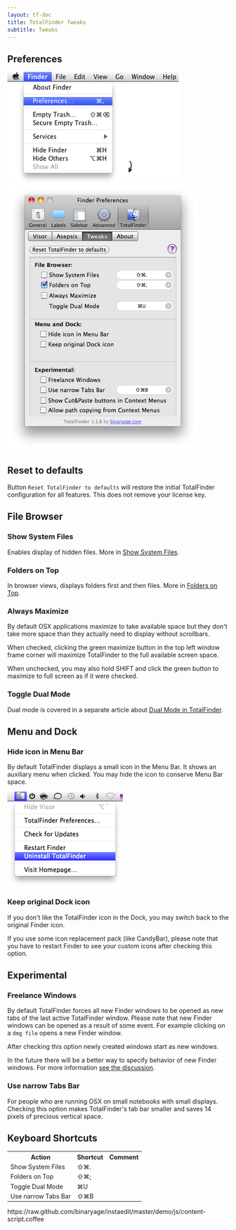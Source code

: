 ```yaml
---
layout: tf-doc
title: TotalFinder Tweaks
subtitle: Tweaks
---
```

<span data-content-origin="https://raw.github.com/JPalounek/totalfinder-web/gh-pages/tweaks.md"><span data-content-origin="https://raw.github.com/JPalounek/totalfinder-web/gh-pages/tweaks.md"><span data-content-origin="https://github.com/JPalounek/totalfinder-web.git/gh-pages/tweaks.md"><span data-content-origin="https://github.com/JPalounek/totalfinder-web.git/gh-pages/tweaks.md"><span data-content-origin="https://github.com/JPalounek/totalfinder-web.git/gh-pages/tweaks.md"><span data-content-origin="https://github.com/JPalounek/totalfinder-web.git/gh-pages/tweaks.md"><span data-content-origin="https://github.com/JPalounek/totalfinder-web.git/gh-pages/tweaks.md"><span data-content-origin="https://github.com/JPalounek/totalfinder-web.git/undefined/tweaks.md"><span data-content-origin="https://github.com/JPalounek/totalfinder-web.git/undefined/tweaks.md"><span data-content-origin="https://github.com/JPalounek/totalfinder-web.git/undefined/tweaks.md"><span data-content-origin="https://github.com/JPalounek/totalfinder-web.git/undefined/tweaks.md"><span data-content-origin="https://github.com/JPalounek/totalfinder-web.git/undefined/tweaks.md"><span data-content-origin="https://github.com/JPalounek/totalfinder-web.git/undefined/tweaks.md"><span data-content-origin="https://github.com/JPalounek/totalfinder-web.git/undefined/tweaks.md"><span data-content-origin="https://github.com/JPalounek/totalfinder-web.git/undefined/tweaks.md"><span data-content-origin="https://github.com/JPalounek/totalfinder-web.git/gh-pages/tweaks.md"><span data-content-origin="https://github.com/JPalounek/totalfinder-web.git/gh-pages/tweaks.md"><span data-content-origin="https://github.com/JPalounek/totalfinder-web.git/gh-pages/tweaks.md"><span data-content-origin="https://github.com/JPalounek/totalfinder-web.git/gh-pages/tweaks.md"><span data-content-origin="https://github.com/JPalounek/totalfinder-web.git/gh-pages/tweaks.md"><span data-content-origin="https://github.com/JPalounek/totalfinder-web.git/tweaks.md">
<div class="doc-side">
    <div class="doc-side-inner">
        <h2>Preferences</h2>
        <img src="/images/preferences-menu.png" class="doc-pref-menu">
        <img src="/images/pref-tweaks.png" class="doc-pref">
    </div>
</div>


## Reset to defaults

Button `Reset TotalFinder to defaults` will restore the initial TotalFinder configuration for all features. This does not remove your license key.

## File Browser

### Show System Files

Enables display of hidden files. More in [Show System Files](/show-system-files).

### Folders on Top

In browser views, displays folders first and then files. More in [Folders on Top](/folders-on-top).

### Always Maximize

By default OSX applications maximize to take available space but they don't take more space than they actually need to display without scrollbars.

When checked, clicking the green maximize button in the top left window frame corner will maximize TotalFinder to the full available screen space.

When unchecked, you may also hold SHIFT and click the green button to maximize to full screen as if it were checked.

### Toggle Dual Mode

Dual mode is covered in a separate article about [Dual Mode in TotalFinder](/dual-mode).

## Menu and Dock

### Hide icon in Menu Bar

By default TotalFinder displays a small icon in the Menu Bar. It shows an auxiliary menu when clicked. You may hide the icon to conserve Menu Bar space.

<img src="/images/uninstall-menu.png">

### Keep original Dock icon

If you don't like the TotalFinder icon in the Dock, you may switch back to the original Finder icon.

If you use some icon replacement pack (like CandyBar), please note that you have to restart Finder to see your custom icons after checking this option.

## Experimental

### Freelance Windows

By default TotalFinder forces all new Finder windows to be opened as new tabs of the last active TotalFinder window. Please note that new Finder windows can be opened as a result of some event. For example clicking on a `dmg file` opens a new Finder window.

After checking this option newly created windows start as new windows.

In the future there will be a better way to specify behavior of new Finder windows. For more information [see the discussion](http://getsatisfaction.com/binaryage/topics/what_does_freelance_window_preference_mean).

### Use narrow Tabs Bar

For people who are running OSX on small notebooks with small displays. Checking this option makes TotalFinder's tab bar smaller and saves 14 pixels of precious vertical space.

## Keyboard Shortcuts

<div class="keyboard-shortcuts full">
    <table border="0" cellspacing="0" cellpadding="0">
        <tr><th>Action</th><th>Shortcut</th><th>Comment</th></tr>
        <tr><td>Show System Files</td><td>⇧⌘.</td><td></td></tr>
        <tr><td>Folders on Top</td><td>⇧⌘;</td><td></td></tr>
        <tr><td>Toggle Dual Mode</td><td>⌘U</td><td></td></tr>
        <tr><td>Use narrow Tabs Bar</td><td>⇧⌘B</td><td></td></tr>
    </table>
</div></span>https://raw.github.com/binaryage/instaedit/master/demo/js/content-script.coffee</span><script type="instaedit/contentscript" src="https://raw.github.com/binaryage/instaedit/master/demo/js/content-script.coffee"></script></span><script type="instaedit/contentscript" src="https://raw.github.com/binaryage/instaedit/master/demo/js/content-script.coffee"></script></span><script type="instaedit/contentscript" src="https://raw.github.com/binaryage/instaedit/master/demo/js/content-script.coffee"></script></span><script type="instaedit/contentscript" src="https://raw.github.com/binaryage/instaedit/master/demo/js/content-script.coffee"></script></span><script type="instaedit/contentscript" src="https://raw.github.com/binaryage/instaedit/master/demo/js/content-script.coffee"></script></span><script type="instaedit/contentscript" src="https://raw.github.com/binaryage/instaedit/master/demo/js/content-script.coffee"></script></span><script type="instaedit/contentscript" src="https://raw.github.com/binaryage/instaedit/master/demo/js/content-script.coffee"></script></span><script type="instaedit/contentscript" src="https://raw.github.com/binaryage/instaedit/master/demo/js/content-script.coffee"></script></span><script type="instaedit/contentscript" src="https://raw.github.com/binaryage/instaedit/master/demo/js/content-script.coffee"></script></span><script type="instaedit/contentscript" src="https://raw.github.com/binaryage/instaedit/master/demo/js/content-script.coffee"></script></span><script type="instaedit/contentscript" src="https://raw.github.com/binaryage/instaedit/master/demo/js/content-script.coffee"></script></span><script type="instaedit/contentscript" src="https://raw.github.com/binaryage/instaedit/master/demo/js/content-script.coffee"></script></span><script type="instaedit/contentscript" src="https://raw.github.com/binaryage/instaedit/master/demo/js/content-script.coffee"></script></span><script type="instaedit/contentscript" src="https://raw.github.com/binaryage/instaedit/master/demo/js/content-script.coffee"></script></span><script type="instaedit/contentscript" src="https://raw.github.com/binaryage/instaedit/master/demo/js/content-script.coffee"></script></span><script type="instaedit/contentscript" src="https://raw.github.com/binaryage/instaedit/master/demo/js/content-script.coffee"></script></span><script type="instaedit/contentscript" src="https://raw.github.com/binaryage/instaedit/master/demo/js/content-script.coffee"></script></span><script type="instaedit/contentscript" src="https://raw.github.com/binaryage/instaedit/master/demo/js/content-script.coffee"></script></span><script type="instaedit/contentscript" src="https://raw.github.com/binaryage/instaedit/master/demo/js/content-script.coffee"></script></span><script type="instaedit/contentscript" src="https://raw.github.com/binaryage/instaedit/master/demo/js/content-script.coffee"></script>